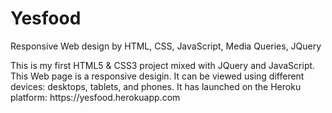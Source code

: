 # Yesfood
Responsive Web design by HTML, CSS, JavaScript, Media Queries, JQuery  

<p>This is my first HTML5 & CSS3 project mixed with JQuery and JavaScript.
This Web page is a responsive desigin. It can be viewed using different devices: desktops, tablets, and phones.
It has launched on the Heroku platform: https://yesfood.herokuapp.com </p>
